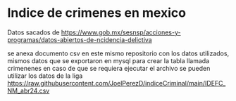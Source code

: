 #  Indice de crimenes en mexico
Datos sacados de  https://www.gob.mx/sesnsp/acciones-y-programas/datos-abiertos-de-ncidencia-delictiva 

se anexa documento csv en este mismo repositorio con los datos utilizados, mismos datos que se exportaron en mysql para crear la tabla llamada crimenenes
en caso de que se requiera ejecutar el archivo se pueden utilizar los datos de la liga https://raw.githubusercontent.com/JoelPerezD/indiceCriminal/main/IDEFC_NM_abr24.csv

